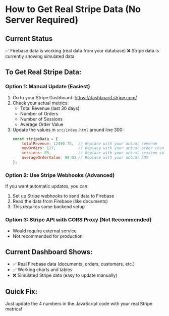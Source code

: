 # How to Get Real Stripe Data (No Server Required)

## Current Status
✅ Firebase data is working (real data from your database)
❌ Stripe data is currently showing simulated data

## To Get Real Stripe Data:

### Option 1: Manual Update (Easiest)
1. Go to your Stripe Dashboard: https://dashboard.stripe.com/
2. Check your actual metrics:
   - Total Revenue (last 30 days)
   - Number of Orders
   - Number of Sessions
   - Average Order Value
3. Update the values in `src/index.html` around line 300:
   ```javascript
   const stripeData = {
       totalRevenue: 12450.75,  // Replace with your actual revenue
       newOrders: 127,          // Replace with your actual order count
       sessions: 89,            // Replace with your actual session count
       averageOrderValue: 98.03 // Replace with your actual AOV
   };
   ```

### Option 2: Use Stripe Webhooks (Advanced)
If you want automatic updates, you can:
1. Set up Stripe webhooks to send data to Firebase
2. Read the data from Firebase (like documents)
3. This requires some backend setup

### Option 3: Stripe API with CORS Proxy (Not Recommended)
- Would require external service
- Not recommended for production

## Current Dashboard Shows:
- ✅ Real Firebase data (documents, orders, customers, etc.)
- ✅ Working charts and tables
- ❌ Simulated Stripe data (easy to update manually)

## Quick Fix:
Just update the 4 numbers in the JavaScript code with your real Stripe metrics!

